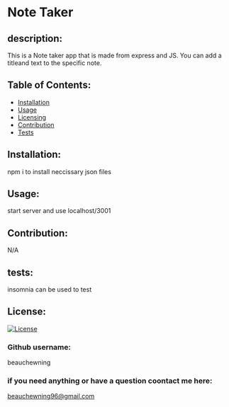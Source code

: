 # Note Taker
## description:
This is a Note taker app that is made from express and JS. You can add a titleand text to the specific note. 
## Table of Contents:
* [Installation](#installation)
* [Usage](#usage)
* [Licensing](#licensing)
* [Contribution](#contribution)
* [Tests](#tests)
## Installation:
npm i to install neccissary json files
## Usage:
start server and use localhost/3001
## Contribution:
N/A
## tests:
insomnia can be used to test
## License:
[![License](https://img.shields.io/badge/License-Apache%202.0-blue.svg)](https://opensource.org/licenses/Apache-2.0)
### Github username:
beauchewning
### if you need anything or have a question coontact me here:
beauchewning96@gmail.com